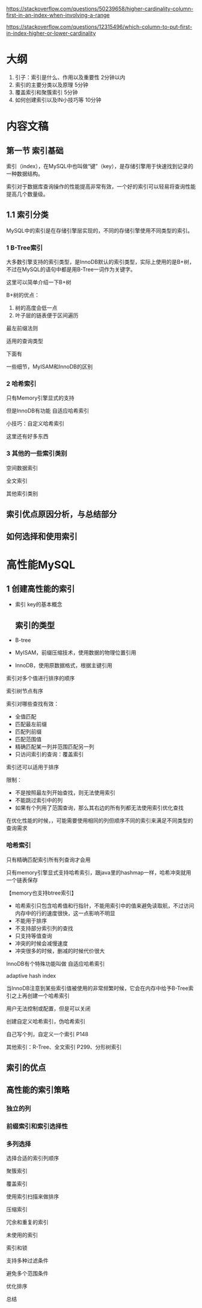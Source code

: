 https://stackoverflow.com/questions/50239658/higher-cardinality-column-first-in-an-index-when-involving-a-range

https://stackoverflow.com/questions/12315496/which-column-to-put-first-in-index-higher-or-lower-cardinality

# 大纲

1. 引子：索引是什么、作用以及重要性   2分钟以内
2. 索引的主要分类以及原理    5分钟
3. 覆盖索引和聚簇索引     5分钟
4. 如何创建索引以及IN小技巧等   10分钟

# 内容文稿

## 第一节 索引基础

索引（index），在MySQL中也叫做“键”（key），是存储引擎用于快速找到记录的一种数据结构。

索引对于数据库查询操作的性能提高非常有效，一个好的索引可以轻易将查询性能提高几个数量级。

## 1.1 索引分类

MySQL中的索引是在存储引擎层实现的，不同的存储引擎使用不同类型的索引。

### 1 B-Tree索引

大多数引擎支持的索引类型，是InnoDB默认的索引类型，实际上使用的是B+树，不过在MySQL的语句中都是用B-Tree一词作为关键字。



这里可以简单介绍一下B+树



B+树的优点：

1. 树的高度会低一点
2. 叶子层的链表便于区间遍历



最左前缀法则

适用的查询类型

下面有



一些细节，MyISAM和InnoDB的区别



### 2 哈希索引

只有Memory引擎显式的支持

但是InnoDB有功能 自适应哈希索引



小技巧：自定义哈希索引

这里还有好多东西



### 3 其他的一些索引类别

空间数据索引

全文索引

其他索引类别



## 索引优点原因分析，与总结部分



## 如何选择和使用索引











# 高性能MySQL

## 1 创建高性能的索引

+ 索引 key的基本概念

  

  ## 索引的类型

+ B-tree

+ MyISAM，前缀压缩技术，使用数据的物理位置引用

+ InnoDB，使用原数据格式，根据主键引用



索引对多个值进行排序的顺序

索引树节点有序



索引对哪些查找有效：

+ 全值匹配
+ 匹配最左前缀
+ 匹配列前缀
+ 匹配范围值
+ 精确匹配某一列并范围匹配另一列
+ 只访问索引的查询：覆盖索引

索引还可以适用于排序



限制：

+ 不是按照最左列开始查找，则无法使用索引
+ 不能跳过索引中的列
+ 如果有个列用了范围查询，那么其右边的所有列都无法使用索引优化查找

在优化性能的时候，，可能需要使用相同的列但顺序不同的索引来满足不同类型的查询需求





### 哈希索引

只有精确匹配索引所有列查询才会用

只有memory引擎显式支持哈希索引，跟java里的hashmap一样，哈希冲突就用一个链表保存

【memory也支持btree索引】

+ 哈希索引只包含哈希值和行指针，不能用索引中的值来避免读取航，不过访问内存中的行的速度很快，这一点影响不明显
+ 不能用于排序
+ 不支持部分索引列的查找
+ 只支持等值查询
+ 冲突的时候会减慢速度
+ 冲突很多的时候，删减的时候代价很大



InnoDB有个特殊功能叫做  自适应哈希索引

adaptive hash index

当InnoDB注意到某些索引值被使用的非常频繁时候，它会在内存中给予B-Tree索引之上再创建一个哈希索引

用户无法控制或配置，但是可以关闭




创建自定义哈希索引，伪哈希索引

自己写个列，自定义一个索引  P148

其他索引：R-Tree、全文索引 P299、分形树索引



## 索引的优点

## 高性能的索引策略

### 独立的列

### 前缀索引和索引选择性

### 多列选择

选择合适的索引列顺序

聚簇索引

覆盖索引

使用索引扫描来做排序

压缩索引

冗余和重复的索引

未使用的索引

索引和锁

支持多种过滤条件

避免多个范围条件

优化排序



总结





